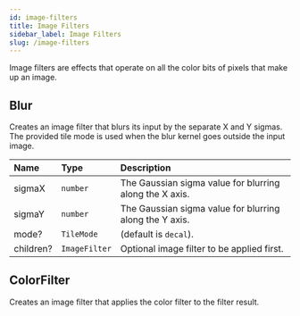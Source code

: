 ```yaml
---
id: image-filters
title: Image Filters
sidebar_label: Image Filters
slug: /image-filters
---
```


Image filters are effects that operate on all the color bits of pixels that make up an image.

## Blur

Creates an image filter that blurs its input by the separate X and Y sigmas.
The provided tile mode is used when the blur kernel goes outside the input image.

| Name      | Type          |  Description                                            |
|:----------|:--------------|:--------------------------------------------------------|
| sigmaX    | `number`      | The Gaussian sigma value for blurring along the X axis. |
| sigmaY    | `number`      | The Gaussian sigma value for blurring along the Y axis. |
| mode?     | `TileMode`    |  (default is `decal`).                                  |
| children? | `ImageFilter` | Optional image filter to be applied first.              | 

## ColorFilter

Creates an image filter that applies the color filter to the filter result.

